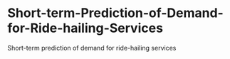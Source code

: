 # Short-term-Prediction-of-Demand-for-Ride-hailing-Services
Short-term prediction of demand for ride-hailing services
